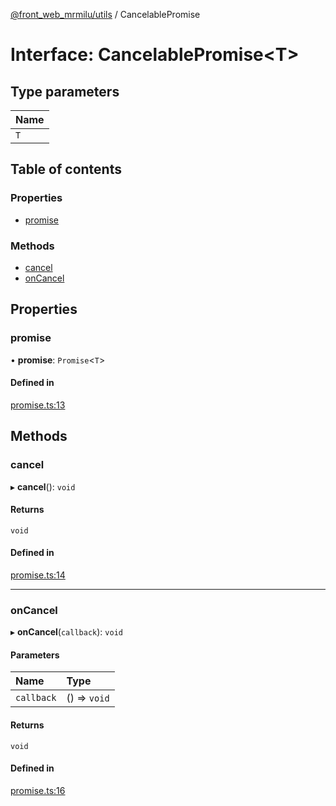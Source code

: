 [@front_web_mrmilu/utils](../Utils.md) / CancelablePromise

# Interface: CancelablePromise<T\>

## Type parameters

| Name |
| :--- |
| `T`  |

## Table of contents

### Properties

- [promise](CancelablePromise.md#promise)

### Methods

- [cancel](CancelablePromise.md#cancel)
- [onCancel](CancelablePromise.md#oncancel)

## Properties

### promise

• **promise**: `Promise`<`T`\>

#### Defined in

[promise.ts:13](https://github.com/mrmilu/front_web_mrmilu/blob/a26d51a/packages/utils/src/promise.ts#L13)

## Methods

### cancel

▸ **cancel**(): `void`

#### Returns

`void`

#### Defined in

[promise.ts:14](https://github.com/mrmilu/front_web_mrmilu/blob/a26d51a/packages/utils/src/promise.ts#L14)

---

### onCancel

▸ **onCancel**(`callback`): `void`

#### Parameters

| Name       | Type         |
| :--------- | :----------- |
| `callback` | () => `void` |

#### Returns

`void`

#### Defined in

[promise.ts:16](https://github.com/mrmilu/front_web_mrmilu/blob/a26d51a/packages/utils/src/promise.ts#L16)
